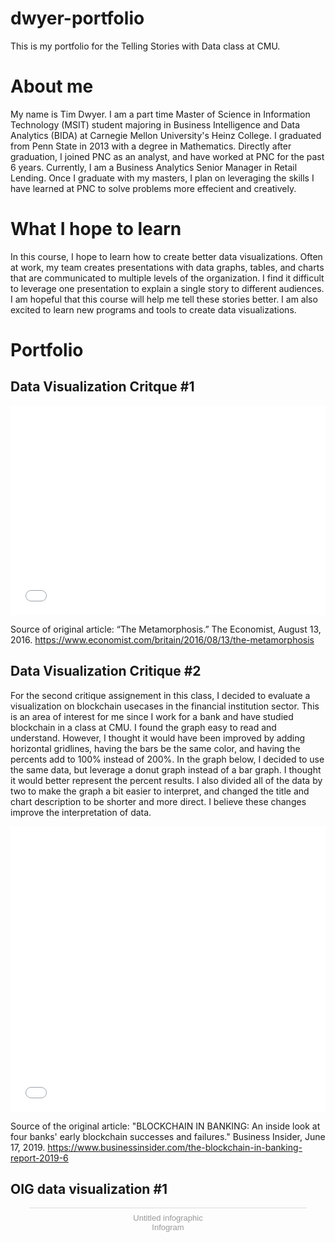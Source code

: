 # dwyer-portfolio
This is my portfolio for the Telling Stories with Data class at CMU.

# About me
My name is Tim Dwyer. I am a part time Master of Science in Information Technology (MSIT) student majoring in Business Intelligence and Data Analytics (BIDA) at Carnegie Mellon University's Heinz College. I graduated from Penn State in 2013 with a degree in Mathematics. Directly after graduation, I joined PNC as an analyst, and have worked at PNC for the past 6 years. Currently, I am a Business Analytics Senior Manager in Retail Lending. Once I graduate with my masters, I plan on leveraging the skills I have learned at PNC to solve problems more effecient and creatively.

# What I hope to learn
In this course, I hope to learn how to create better data visualizations. Often at work, my team creates presentations with data graphs, tables, and charts that are communicated to multiple levels of the organization. I find it difficult to leverage one presentation to explain a single story to different audiences. I am hopeful that this course will help me tell these stories better. I am also excited to learn new programs and tools to create data visualizations.

# Portfolio

## Data Visualization Critque #1
<iframe title="Corbyn Obtains Highest Number of Likes" aria-label="Column Chart" id="datawrapper-chart-c5iwh" src="//datawrapper.dwcdn.net/c5iwh/3/" scrolling="no" frameborder="0" style="width: 0; min-width: 100% !important; border: none;" height="335"></iframe><script type="text/javascript">!function(){"use strict";window.addEventListener("message",function(a){if(void 0!==a.data["datawrapper-height"])for(var e in a.data["datawrapper-height"]){var t=document.getElementById("datawrapper-chart-"+e)||document.querySelector("iframe[src*='"+e+"']");t&&(t.style.height=a.data["datawrapper-height"][e]+"px")}})}();</script>

Source of original article: “The Metamorphosis.” The Economist, August 13, 2016. https://www.economist.com/britain/2016/08/13/the-metamorphosis


## Data Visualization Critique #2

For the second critique assignement in this class, I decided to evaluate a visualization on blockchain usecases in the financial institution sector. This is an area of interest for me since I work for a bank and have studied blockchain in a class at CMU. I found the graph easy to read and understand. However, I thought it would have been improved by adding horizontal gridlines, having the bars be the same color, and having the percents add to 100% instead of 200%. In the graph below, I decided to use the same data, but leverage a donut graph instead of a bar graph. I thought it would better represent the percent results. I also divided all of the data by two to make the graph a bit easier to interpret, and changed the title and chart description to be shorter and more direct. I believe these changes improve the interpretation of data. 

<iframe title="Top Use Cases for Blockchain" aria-label="Interactive donut chart" id="datawrapper-chart-tgtis" src="//datawrapper.dwcdn.net/tgtis/1/" scrolling="no" frameborder="0" style="width: 0; min-width: 100% !important; border: none;" height="457"></iframe><script type="text/javascript">!function(){"use strict";window.addEventListener("message",function(a){if(void 0!==a.data["datawrapper-height"])for(var e in a.data["datawrapper-height"]){var t=document.getElementById("datawrapper-chart-"+e)||document.querySelector("iframe[src*='"+e+"']");t&&(t.style.height=a.data["datawrapper-height"][e]+"px")}})}();</script>

Source of the original article: "BLOCKCHAIN IN BANKING: An inside look at four banks' early blockchain successes and failures." Business Insider, June 17, 2019. https://www.businessinsider.com/the-blockchain-in-banking-report-2019-6



## OIG data visualization #1

<div class="infogram-embed" data-id="77a79c0f-412e-4ef7-81b3-5e868d062a84" data-type="interactive" data-title="Untitled infographic"></div><script>!function(e,t,s,i){var n="InfogramEmbeds",o=e.getElementsByTagName("script")[0],d=/^http:/.test(e.location)?"http:":"https:";if(/^\/{2}/.test(i)&&(i=d+i),window[n]&&window[n].initialized)window[n].process&&window[n].process();else if(!e.getElementById(s)){var r=e.createElement("script");r.async=1,r.id=s,r.src=i,o.parentNode.insertBefore(r,o)}}(document,0,"infogram-async","https://e.infogram.com/js/dist/embed-loader-min.js");</script><div style="padding:8px 0;font-family:Arial!important;font-size:13px!important;line-height:15px!important;text-align:center;border-top:1px solid #dadada;margin:0 30px"><a href="https://infogram.com/77a79c0f-412e-4ef7-81b3-5e868d062a84" style="color:#989898!important;text-decoration:none!important;" target="_blank">Untitled infographic</a><br><a href="https://infogram.com" style="color:#989898!important;text-decoration:none!important;" target="_blank" rel="nofollow">Infogram</a></div>


